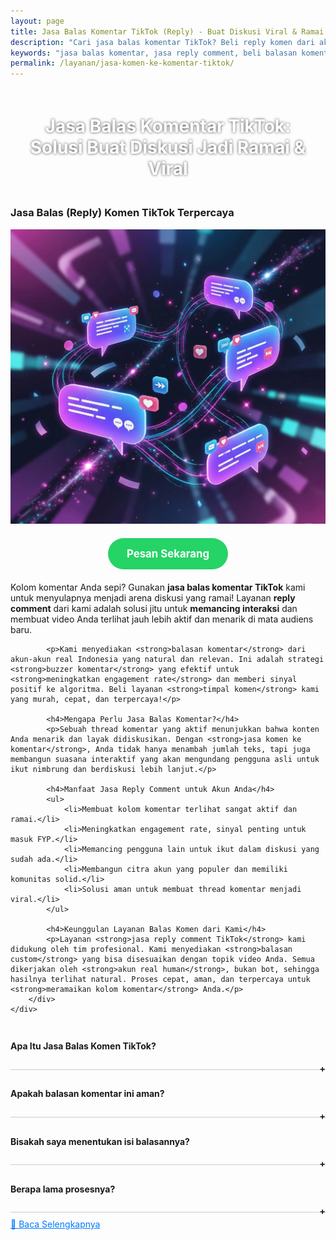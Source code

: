 ```yaml
---
layout: page
title: Jasa Balas Komentar TikTok (Reply) - Buat Diskusi Viral & Ramai
description: "Cari jasa balas komentar TikTok? Beli reply komen dari akun real untuk ramaikan diskusi, pancing interaksi, dan buat thread viral. Layanan buzzer komentar terpercaya, aman, cepat, dan murah dari Aura Digital."
keywords: "jasa balas komentar, jasa reply comment, beli balasan komentar, jual reply comment, jasa komen ke komentar, jasa timpal komen, jasa ramaikan kolom komentar, cara membuat komentar ramai, membuat diskusi di komentar, jasa pancing interaksi, membuat thread viral, meningkatkan engagement komentar, membuat komentar terlihat aktif, jasa buzzer komentar, jasa buzzer diskusi, sewa akun untuk balas komen, tim buzzer reply, panel komen balasan, jasa balas komentar TikTok, beli reply komen TikTok, cara ramaikan komentar TikTok, jasa balas komentar IG, jasa reply tweet, jasa balas komentar Facebook, harga jasa balas komentar, jasa reply comment terpercaya, jasa komen ke komen dari akun real human"
permalink: /layanan/jasa-komen-ke-komentar-tiktok/
---
```


<script type="application/ld+json">
{
  "@context": "https://schema.org",
  "@graph": [
    {
      "@type": "WebSite",
      "@id": "https://auradigital.id/#website",
      "url": "https://auradigital.id/",
      "name": "auradigital.id"
    },
    {
      "@type": "WebPage",
      "@id": "https://auradigital.id/layanan/jasa-komen-ke-komentar-tiktok/#webpage",
      "url": "https://auradigital.id/layanan/jasa-komen-ke-komentar-tiktok/",
      "name": "Jasa Balas Komentar TikTok | Buat Diskusi Ramai & Viral",
      "isPartOf": {
        "@id": "https://auradigital.id/#website"
      },
      "breadcrumb": {
        "@id": "https://auradigital.id/layanan/jasa-komen-ke-komentar-tiktok/#breadcrumb"
      },
      "description": "Butuh jasa balas komentar (reply) di TikTok? Kami adalah solusi untuk membuat diskusi di kolom komentar Anda terlihat ramai dan aktif. Layanan buzzer terpercaya untuk memancing interaksi dan membuat thread komen viral."
    },
    {
      "@type": "Service",
      "name": "Jasa Balas Komentar TikTok",
      "serviceType": "Social Media Engagement",
      "provider": {
        "@type": "WebSite",
        "name": "auradigital.id",
        "url": "https://auradigital.id/"
      },
      "areaServed": {
        "@type": "Country",
        "name": "Indonesia"
      },
      "description": "Jasa balas komentar (reply) TikTok dari akun real human untuk membuat diskusi di kolom komentar Anda menjadi viral. Layanan terpercaya untuk memancing interaksi dan meningkatkan engagement rate."
    },
    {
      "@type": "Product",
      "name": "Paket Balasan Komentar TikTok",
      "image": "https://raw.githubusercontent.com/AzkaAtta/azkaatta.github.io/main/image/jasa-komen-ke-komentar-tiktok.webp",
      "description": "Beli paket balasan (reply) untuk komentar di TikTok. Dikerjakan oleh tim buzzer profesional untuk membuat thread diskusi terlihat ramai, aktif, dan memancing interaksi organik. Solusi aman dan cepat.",
      "brand": {
        "@type": "Brand",
        "name": "auradigital.id"
      },
      "offers": {
        "@type": "Offer",
        "priceCurrency": "IDR",
        "price": "3000",
        "availability": "https://schema.org/InStock",
        "url": "https://auradigital.id/layanan/jasa-komen-ke-komentar-tiktok/"
      }
    },
    {
      "@type": "BreadcrumbList",
      "@id": "https://auradigital.id/layanan/jasa-komen-ke-komentar-tiktok/#breadcrumb",
      "itemListElement": [
        {
          "@type": "ListItem",
          "position": 1,
          "name": "Home",
          "item": "https://auradigital.id/"
        },
        {
          "@type": "ListItem",
          "position": 2,
          "name": "Layanan",
          "item": "https://auradigital.id/layanan/"
        },
        {
          "@type": "ListItem",
          "position": 3,
          "name": "Jasa Balas Komentar TikTok",
          "item": "https://auradigital.id/layanan/jasa-komen-ke-komentar-tiktok/"
        }
      ]
    },
    {
      "@type": "FAQPage",
      "mainEntity": [
        {
          "@type": "Question",
          "name": "Apa itu Jasa Balas Komentar TikTok?",
          "acceptedAnswer": {
            "@type": "Answer",
            "text": "Ini adalah layanan di mana tim kami memberikan balasan (reply) pada komentar yang sudah ada di video TikTok Anda untuk menciptakan ilusi diskusi yang ramai dan aktif."
          }
        },
        {
          "@type": "Question",
          "name": "Apakah balasan komentar (reply) ini aman?",
          "acceptedAnswer": {
            "@type": "Answer",
            "text": "Sangat aman. Semua balasan berasal dari akun real human, bukan bot. Tujuannya adalah memancing interaksi organik, sehingga aman untuk akun Anda."
          }
        }
      ]
    }
  ]
}
</script>

<h1 style="text-align: center; color: #fff; text-shadow: 0 0 4px rgba(0,0,0,0.7); padding: 20px 15px;">
    Jasa Balas Komentar TikTok: Solusi Buat Diskusi Jadi Ramai & Viral
</h1>

<div class="jasa-top-komen-tiktok-container">
    <div class="service-card" id="jasa-balas-komen-tiktok-card" onclick="toggleService(this)">
        <h3>Jasa Balas (Reply) Komen TikTok Terpercaya</h3>
        <img src="https://raw.githubusercontent.com/AzkaAtta/azkaatta.github.io/main/image/jasa-komen-ke-komentar-tiktok.webp" alt="Jasa Balas Komentar TikTok untuk Diskusi Viral" style="max-width:100%; height:auto;" loading="lazy">
        <a href="https://wa.me/62895402343693?text=Halo,%20saya%20tertarik%20dengan%20Jasa%20Balas%20Komen%20TikTok.%20Bisa%20info%20lebih%20lanjut?" target="_blank" class="whatsapp-button" style="display: block; width: fit-content; margin: 20px auto; padding: 15px 30px; background-color: #25D366; color: white; text-align: center; text-decoration: none; border-radius: 50px; font-size: 1.2em; font-weight: bold; transition: background-color 0.3s ease;">
            Pesan Sekarang
        </a>
        <div class="service-description">
            <p>Kolom komentar Anda sepi? Gunakan <strong>jasa balas komentar TikTok</strong> kami untuk menyulapnya menjadi arena diskusi yang ramai! Layanan <strong>reply comment</strong> dari kami adalah solusi jitu untuk <strong>memancing interaksi</strong> dan membuat video Anda terlihat jauh lebih aktif dan menarik di mata audiens baru.</p>

            <p>Kami menyediakan <strong>balasan komentar</strong> dari akun-akun real Indonesia yang natural dan relevan. Ini adalah strategi <strong>buzzer komentar</strong> yang efektif untuk <strong>meningkatkan engagement rate</strong> dan memberi sinyal positif ke algoritma. Beli layanan <strong>timpal komen</strong> kami yang murah, cepat, dan terpercaya!</p>

            <h4>Mengapa Perlu Jasa Balas Komentar?</h4>
            <p>Sebuah thread komentar yang aktif menunjukkan bahwa konten Anda menarik dan layak didiskusikan. Dengan <strong>jasa komen ke komentar</strong>, Anda tidak hanya menambah jumlah teks, tapi juga membangun suasana interaktif yang akan mengundang pengguna asli untuk ikut nimbrung dan berdiskusi lebih lanjut.</p>

            <h4>Manfaat Jasa Reply Comment untuk Akun Anda</h4>
            <ul>
                <li>Membuat kolom komentar terlihat sangat aktif dan ramai.</li>
                <li>Meningkatkan engagement rate, sinyal penting untuk masuk FYP.</li>
                <li>Memancing pengguna lain untuk ikut dalam diskusi yang sudah ada.</li>
                <li>Membangun citra akun yang populer dan memiliki komunitas solid.</li>
                <li>Solusi aman untuk membuat thread komentar menjadi viral.</li>
            </ul>

            <h4>Keunggulan Layanan Balas Komen dari Kami</h4>
            <p>Layanan <strong>jasa reply comment TikTok</strong> kami didukung oleh tim profesional. Kami menyediakan <strong>balasan custom</strong> yang bisa disesuaikan dengan topik video Anda. Semua dikerjakan oleh <strong>akun real human</strong>, bukan bot, sehingga hasilnya terlihat natural. Proses cepat, aman, dan terpercaya untuk <strong>meramaikan kolom komentar</strong> Anda.</p>
        </div>
    </div>
</div>

<style>
  .accordion-item {
    border-bottom: 1px solid #ccc;
    padding: 10px 0;
  }
  .accordion-title {
    cursor: pointer;
    font-weight: bold;
    position: relative;
  }
  .accordion-title::after {
    content: '+';
    position: absolute;
    right: 0;
  }
  .accordion-title.active::after {
    content: '-';
  }
  .accordion-content {
    display: none;
    padding: 10px 0;
  }
  .accordion-content.show {
    display: block;
  }
</style>

<div class="accordion">

  <div class="accordion-item">
    <div class="accordion-title"><h4>Apa Itu Jasa Balas Komen TikTok?</h4></div>
    <div class="accordion-content">
      Jasa Balas Komen (Reply) adalah layanan untuk memberikan balasan pada komentar yang sudah ada di video Anda. Tujuannya untuk menciptakan diskusi yang terlihat ramai, aktif, dan memancing interaksi lebih lanjut dari audiens.
    </div>
  </div>

  <div class="accordion-item">
    <div class="accordion-title"><h4>Apakah balasan komentar ini aman?</h4></div>
    <div class="accordion-content">
      Sangat aman. Semua balasan berasal dari akun real dan aktif, bukan bot. Kami fokus pada kualitas interaksi yang natural untuk menjaga keamanan akun Anda.
    </div>
  </div>

  <div class="accordion-item">
    <div class="accordion-title"><h4>Bisakah saya menentukan isi balasannya?</h4></div>
    <div class="accordion-content">
      Tentu saja. Anda bisa memberikan arahan atau bahkan teks balasan yang spesifik (custom) agar lebih relevan dengan konteks komentar dan video Anda.
    </div>
  </div>

  <div class="accordion-item">
    <div class="accordion-title"><h4>Berapa lama prosesnya?</h4></div>
    <div class="accordion-content">
      Proses penambahan balasan komentar berlangsung cepat, biasanya dimulai dalam beberapa jam setelah pemesanan. Kami memastikan balasan masuk secara natural dan tidak terlihat seperti spam.
    </div>
  </div>
</div>

<script>
  const titles = document.querySelectorAll(".accordion-title");
  titles.forEach(title => {
    title.addEventListener("click", () => {
      const content = title.nextElementSibling;
      title.classList.toggle("active");
      content.classList.toggle("show");
    });
  });
</script>


<style>
  .hidden-content { display: none; margin-top: 10px; }
  .toggle-btn { cursor: pointer; color: #007bff; text-decoration: underline; margin-top: 10px; display: inline-block; }
</style>

<div class="toggle-btn" onclick="toggleHidden()">📌 Baca Selengkapnya</div>
<div id="hiddenContent" class="hidden-content">
  <li><strong>Jasa balas komentar TikTok</strong> terpercaya untuk membuat diskusi ramai.</li>
  <li><strong>Beli reply comment</strong> dari akun real human Indonesia.</li>
  <li>Layanan <strong>timpal komen</strong> untuk pancing interaksi di thread video.</li>
  <li><strong>Jasa komen ke komentar</strong> yang aman dan cepat.</li>
  <li>Solusi <strong>membuat komentar terlihat aktif</strong> dengan tim buzzer profesional.</li>
  <li>Harga <strong>jasa buzzer diskusi</strong> TikTok yang murah dan efektif.</li>
  <li>Tingkatkan engagement dengan <strong>membuat thread viral</strong> di kolom komentar.</li>
  <li><strong>Sewa akun untuk balas komen</strong> dan ramaikan postingan Anda.</li>
  <li>Layanan <strong>jual reply comment</strong> dengan garansi dan hasil natural.</li>
  <li><strong>Panel komen balasan</strong> dengan proses instan.</li>
  <li><strong>Cara ramaikan komentar TikTok</strong> dengan bantuan profesional.</li>
  <li><strong>Jasa reply comment terpercaya</strong> untuk akun bisnis dan kreator.</li>
  <li>Beli balasan komentar custom sesuai niche konten Anda.</li>
</div>

<script>
  function toggleHidden() {
    var content = document.getElementById("hiddenContent");
    var button = document.querySelector(".toggle-btn");
    if (content.style.display === "none") {
      content.style.display = "block";
      button.textContent = "📌 Tutup Selengkapnya";
    } else {
      content.style.display = "none";
      button.textContent = "📌 Baca Selengkapnya (Kata Kunci SEO)";
    }
  }
</script>

